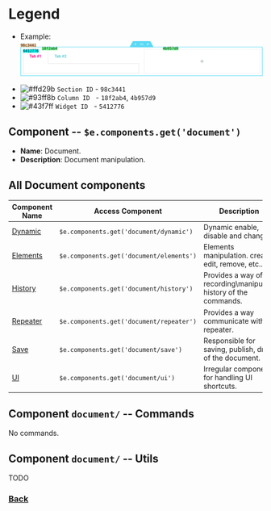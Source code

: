 # Legend
* Example:
![legend-section-widget-tabs](../../../../../images/base/legend-section-widget-tabs.png)
- ![#ffd29b](https://placehold.it/15/ffd29b/000000?text=+)  `Section ID` - `98c3441`
- ![#93ff8b](https://placehold.it/15/93ff8b/000000?text=+) `Column ID` &nbsp;&nbsp;- `18f2ab4`, `4b957d9`
- ![#43f7ff](https://placehold.it/15/43f7ff/000000?text=+)  `Widget ID` &nbsp;&nbsp;- `5412776`

## Component -- `$e.components.get('document')`

*  **Name**: Document.
*  **Description**: Document manipulation.

## All **Document** components
| Component Name                 | Access Component                         | Description         
|--------------------------------|------------------------------------------|-----------------------
| [Dynamic](dynamic/readme.md)   | `$e.components.get('document/dynamic')`  | Dynamic enable, disable and change. 
| [Elements](elements/readme.md) | `$e.components.get('document/elements')` | Elements manipulation. create, edit, remove, etc...
| [History](history/readme.md)   | `$e.components.get('document/history')`  | Provides a way of recording\manipulate history of the commands.
| [Repeater](repeater/readme.md) | `$e.components.get('document/repeater')` | Provides a way communicate with repeater.
| [Save](save/readme.md)         | `$e.components.get('document/save')`     | Responsible for saving, publish, draft, of the document.
| [UI](ui/readme.md)             | `$e.components.get('document/ui')`       | Irregular component for handling UI shortcuts.

## Component `document/` -- Commands
No commands.

## Component `document/` -- Utils
TODO

### [Back](../../../../../core/common/assets/js/api/core/commands-methods/getall.md) 
